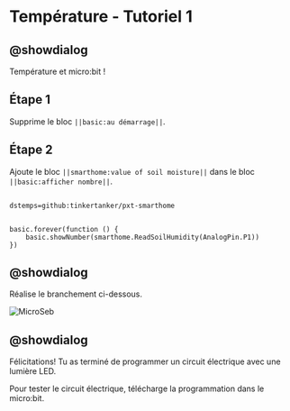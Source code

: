 # Température - Tutoriel 1

## @showdialog

Température et micro:bit !

## Étape 1

Supprime le bloc ``||basic:au démarrage||``.

## Étape 2

Ajoute le bloc ``||smarthome:value of soil moisture||`` dans le bloc ``||basic:afficher nombre||``.

```package

dstemps=github:tinkertanker/pxt-smarthome

```

```blocks

basic.forever(function () {
    basic.showNumber(smarthome.ReadSoilHumidity(AnalogPin.P1))
})

```

## @showdialog 

Réalise le branchement ci-dessous.

![MicroSeb](https://github.com/sbergeroncp/micro-seb/blob/master/1.png?raw=true)

## @showdialog 

Félicitations! Tu as terminé de programmer un circuit électrique avec une lumière LED.

Pour tester le circuit électrique, télécharge la programmation dans le micro:bit.